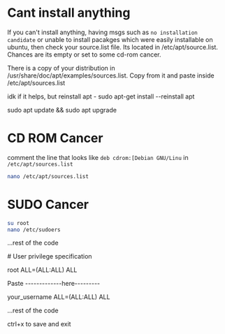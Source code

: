 # Cant install anything

If you can't install anything, having msgs such as `no installation candidate` or unable to install pacakges which were easily installable on ubuntu, then check your source.list file. Its located in /etc/apt/source.list. Chances are its empty or set to some cd-rom cancer.

There is a copy of your distribution in /usr/share/doc/apt/examples/sources.list. Copy from it and paste inside /etc/apt/sources.list

idk if it helps, but reinstall apt -   sudo apt-get install --reinstall apt

sudo apt update && sudo apt upgrade

# CD ROM Cancer

comment the line that looks like `deb cdrom:[Debian GNU/Linu` in `/etc/apt/sources.list`

```bash
nano /etc/apt/sources.list
```

# SUDO Cancer

```bash
su root
nano /etc/sudoers
```

...rest of the code

\# User privilege specification

root ALL=(ALL:ALL) ALL

Paste -------------here---------

your_username ALL=(ALL:ALL) ALL

...rest of the code

ctrl+x to save and exit
